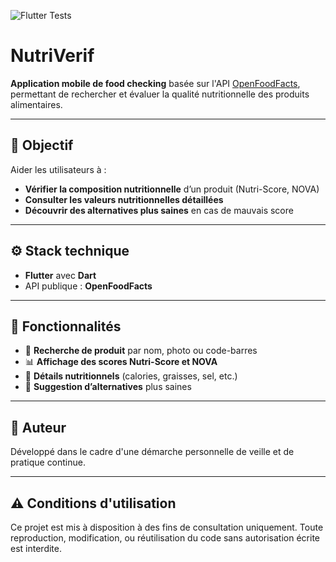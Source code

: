 ![Flutter Tests](https://github.com/salaahl/nutriverif_app_by_flutter/actions/workflows/flutter_tests.yml/badge.svg)


# NutriVerif

**Application mobile de food checking** basée sur l'API [OpenFoodFacts](https://world.openfoodfacts.org/), permettant de rechercher et évaluer la qualité nutritionnelle des produits alimentaires.

---

## 🧠 Objectif

Aider les utilisateurs à :
- **Vérifier la composition nutritionnelle** d’un produit (Nutri-Score, NOVA)
- **Consulter les valeurs nutritionnelles détaillées**
- **Découvrir des alternatives plus saines** en cas de mauvais score

---

## ⚙️ Stack technique

- **Flutter** avec **Dart**
- API publique : **OpenFoodFacts**

---

## 🚀 Fonctionnalités

- 🔎 **Recherche de produit** par nom, photo ou code-barres
- 📊 **Affichage des scores Nutri-Score et NOVA**
- 🧾 **Détails nutritionnels** (calories, graisses, sel, etc.)
- 🔁 **Suggestion d’alternatives** plus saines

---

## 📄 Auteur
Développé dans le cadre d'une démarche personnelle de veille et de pratique continue.

---

## ⚠️ Conditions d'utilisation
Ce projet est mis à disposition à des fins de consultation uniquement.
Toute reproduction, modification, ou réutilisation du code sans autorisation écrite est interdite.

